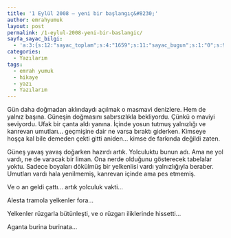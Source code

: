 ```yaml
---
title: '1 Eylül 2008 – yeni bir başlangıç&#8230;'
author: emrahyumuk
layout: post
permalink: /1-eylul-2008-yeni-bir-baslangic/
sayfa_sayac_bilgi:
  - 'a:3:{s:12:"sayac_toplam";s:4:"1659";s:11:"sayac_bugun";s:1:"0";s:9:"son_okuma";s:10:"1364744793";}'
categories:
  - Yazılarım
tags:
  - emrah yumuk
  - hikaye
  - yazı
  - Yazılarım
---
```

Gün daha doğmadan aklındaydı açılmak o masmavi denizlere. Hem de yalnız başına. Güneşin doğmasını sabırsızlıkla bekliyordu. Çünkü o maviyi seviyordu. Ufak bir çanta aldı yanına. İçinde yosun tutmuş yalnızlığı ve kanrevan umutları… geçmişine dair ne varsa bıraktı giderken. Kimseye hoşça kal bile demeden çekti gitti aniden… kimse de farkında değildi zaten.

Güneş yavaş yavaş doğarken hazırdı artık. Yolculuktu bunun adı. Ama ne yol vardı, ne de varacak bir liman. Ona nerde olduğunu gösterecek tabelalar yoktu. Sadece boyaları dökülmüş bir yelkenlisi vardı yalnızlığıyla beraber. Umutları vardı hala yenilmemiş, kanrevan içinde ama pes etmemiş.

Ve o an geldi çattı… artık yolculuk vakti…

Alesta tramola yelkenler fora…

Yelkenler rüzgarla bütünleşti, ve o rüzgarı iliklerinde hissetti…

Aganta burina burinata…